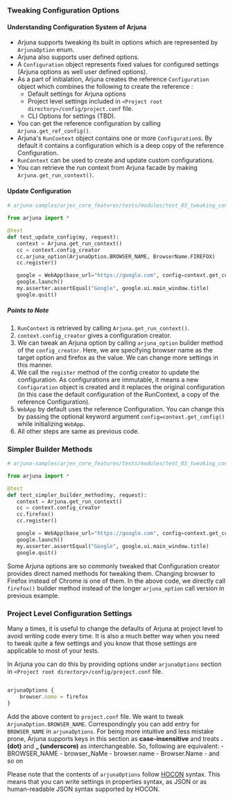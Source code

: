 ### Tweaking Configuration Options

#### Understanding Configuration System of Arjuna
- Arjuna supports tweaking its built in options which are represented by `ArjunaOption` enum. 
- Arjuna also supports user defined options.
- A `Configuration` object represents fixed values for configured settings (Arjuna options as well user defined options).
- As a part of initialation, Arjuna creates the reference `Configuration` object which combines the following to create the reference :
    - Default settings for Arjuna options
    - Project level settings included in `<Project root directory>/config/project.conf` file.
    - CLI Options for settings (TBD).
- You can get the reference configuration by calling `Arjuna.get_ref_config()`.
- Arjuna's `RunContext` object contains one or more `Configuration`s. By default it contains a configuration which is a deep copy of the reference Configuration.
- `RunContext` can be used to create and update custom configurations.
- You can retrieve the run context from Arjuna facade by making `Arjuna.get_run_context()`.
  
  
#### Update Configuration
  
 ```python
 # arjuna-samples/arjex_core_features/tests/modules/test_03_tweaking_config.py
 
 from arjuna import *
 
 @test
def test_update_config(my, request):
    context = Arjuna.get_run_context()
    cc = context.config_creator
    cc.arjuna_option(ArjunaOption.BROWSER_NAME, BrowserName.FIREFOX)
    cc.register()

    google = WebApp(base_url="https://google.com", config=context.get_config())
    google.launch()
    my.asserter.assertEqual("Google", google.ui.main_window.title)
    google.quit()
 ```
   
##### Points to Note
1. `RunContext` is retrieved by calling `Arjuna.get_run_context()`.
2. `context.config_creator` gives a configuration creator.
3. We can tweak an Arjuna option by calling `arjuna_option` builder method of the `config_creator`. Here, we are specifying browser name as the target option and firefox as the value. We can change more settings in this manner.  
4. We call the `register` method of the config creator to update the configuration. As configurations are immutable, it means a new `Configuration` object is created and it replaces the original configuration (in this case the default configuration of the RunContext, a copy of the reference Configuration).
5. `WebApp` by default uses the reference Configuration. You can change this by passing the optional keyword argument `config=context.get_config()` while initializing `WebApp`.
6. All other steps are same as previous code.

### Simpler Builder Methods
 
 ```python
 # arjuna-samples/arjex_core_features/tests/modules/test_03_tweaking_config.py
 
 from arjuna import *
 
 @test
def test_simpler_builder_method(my, request):
    context = Arjuna.get_run_context()
    cc = context.config_creator
    cc.firefox()
    cc.register()

    google = WebApp(base_url="https://google.com", config=context.get_config())
    google.launch()
    my.asserter.assertEqual("Google", google.ui.main_window.title)
    google.quit()
 ```

Some Arjuna options are so commonly tweaked that Configuration creator provides direct named methods for tweaking them. Changing browser to Firefox instead of Chrome is one of them. In the above code, we directly call `firefox()` builder method instead of the longer `arjuna_option` call version in previous example.

### Project Level Configuration Settings

Many a times, it is useful to change the defaults of Arjuna at project level to avoid writing code every time. It is also a much better way when you need to tweak quite a few settings and you know that those settings are applicable to most of your tests.

In Arjuna you can do this by providing options under `arjunaOptions` section in `<Project root directory>/config/project.conf` file.

```javascript

arjunaOptions {
    browser.name = firefox
}
```

Add the above content to `project.conf` file. We want to tweak `ArjunaOption.BROWSER_NAME`. Correspondingly you can add entry for `BROWSER_NAME` in `arjunaOptions`. For being more intuitive and less mistake prone, Arjuna supports keys in this section as **case-insensitive** and treats **. (dot)** and **_ (underscore)** as interchangeable. So, following are equivalent:
        - BROWSER_NAME
        - browser_NaMe
        - browser.name
        - Browser.Name
        - and so on

Please note that the contents of `arjunaOptions` follow [HOCON](https://github.com/lightbend/config/blob/master/HOCON.md) syntax. This means that you can write settings in properties syntax, as JSON or as human-readable JSON syntax supported by HOCON.

   
   
   
  
